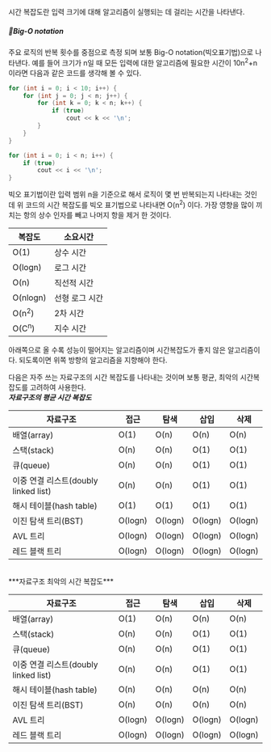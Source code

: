 시간 복잡도란 입력 크기에 대해 알고리즘이 실행되는 데 걸리는 시간을 나타낸다. 
##### Big-O notation
주요 로직의 반복 횟수를 중점으로 측정 되며 보통 Big-O notation(빅오표기법)으로 나타낸다. 예를 들어 크기가 n일 때 모든 입력에 대한 알고리즘에 필요한 시간이 10n<sup>2</sup>+n 이라면 다음과 같은 코드를 생각해 볼 수 있다.
```C++
for (int i = 0; i < 10; i++) {
    for (int j = 0; j < n; j++) {
        for (int k = 0; k < n; k++) {
            if (true) 
                cout << k << '\n';
        }
    }
}

for (int i = 0; i < n; i++) {
    if (true) 
        cout << i << '\n';
}
```

빅오 표기법이란 입력 범위 n을 기준으로 해서 로직이 몇 번 반복되는지 나타내는 것인데 위 코드의 시간 복잡도를 빅오 표기법으로 나타내면 O(n<sup>2</sup>) 이다.
가장 영향을 많이 끼치는 항의 상수 인자를 빼고 나머지 항을 제거 한 것이다.
</br>

| 복잡도              | 소요시간     |
| ---------------- | -------- |
| O(1)             | 상수 시간    |
| O(logn)          | 로그 시간    |
| O(n)             | 직선적 시간   |
| O(nlogn)         | 선형 로그 시간 |
| O(n<sup>2</sup>) | 2차 시간    |
| O(C<sup>n</sup>) | 지수 시간    |
아래쪽으로 올 수록 성능이 떨어지는 알고리즘이며 시간복잡도가 좋지 않은 알고리즘이다. 되도록이면 위쪽 방향의 알고리즘을 지향해야 한다.

다음은 자주 쓰는 자료구조의 시간 복잡도를 나타내는 것이며 보통 평균, 최악의 시간복잡도를 고려하여 사용한다.
</br>
***자료구조의 평균 시간 복잡도***

| 자료구조                          | 접근      | 탐색      | 삽입      | 삭제      |
| ----------------------------- | ------- | ------- | ------- | ------- |
| 배열(array)                     | O(1)    | O(n)    | O(n)    | O(n)    |
| 스택(stack)                     | O(n)    | O(n)    | O(1)    | O(1)    |
| 큐(queue)                      | O(n)    | O(n)    | O(1)    | O(1)    |
| 이중 연결 리스트(doubly linked list) | O(n)    | O(n)    | O(1)    | O(1)    |
| 해시 테이블(hash table)            | O(1)    | O(1)    | O(1)    | O(1)    |
| 이진 탐색 트리(BST)                 | O(logn) | O(logn) | O(logn) | O(logn) |
| AVL 트리                        | O(logn) | O(logn) | O(logn) | O(logn) |
| 레드 블랙 트리                      | O(logn) | O(logn) | O(logn) | O(logn) |
</br>
***자료구조 최악의 시간 복잡도***

| 자료구조                          | 접근      | 탐색      | 삽입      | 삭제      |
| ----------------------------- | ------- | ------- | ------- | ------- |
| 배열(array)                     | O(1)    | O(n)    | O(n)    | O(n)    |
| 스택(stack)                     | O(n)    | O(n)    | O(1)    | O(1)    |
| 큐(queue)                      | O(n)    | O(n)    | O(1)    | O(1)    |
| 이중 연결 리스트(doubly linked list) | O(n)    | O(n)    | O(1)    | O(1)    |
| 해시 테이블(hash table)            | O(n)    | O(n)    | O(n)    | O(n)    |
| 이진 탐색 트리(BST)                 | O(n)    | O(n)    | O(n)    | O(n)    |
| AVL 트리                        | O(logn) | O(logn) | O(logn) | O(logn) |
| 레드 블랙 트리                      | O(logn) | O(logn) | O(logn) | O(logn) |
